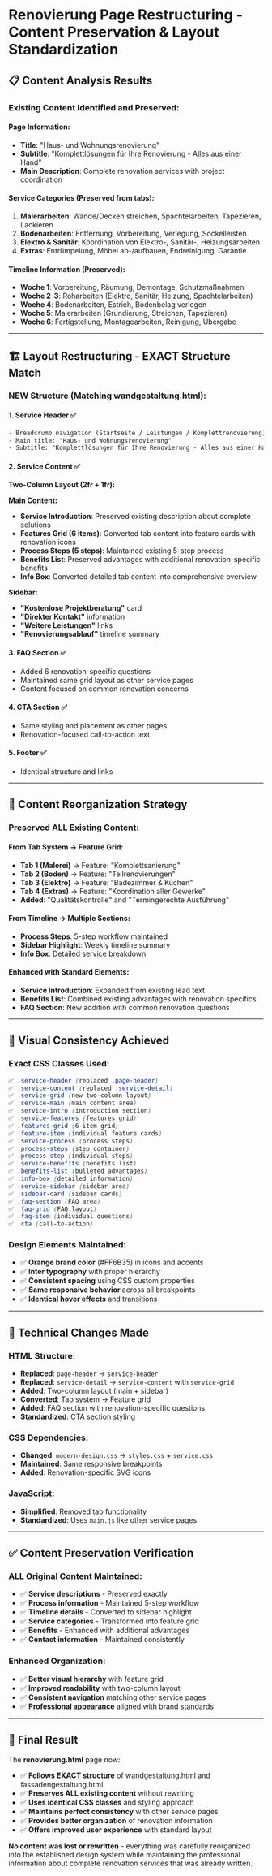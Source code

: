 # Renovierung Page Restructuring - Content Preservation & Layout Standardization

## 📋 **Content Analysis Results**

### **Existing Content Identified and Preserved:**

#### **Page Information:**
- **Title**: "Haus- und Wohnungsrenovierung"
- **Subtitle**: "Komplettlösungen für Ihre Renovierung - Alles aus einer Hand"
- **Main Description**: Complete renovation services with project coordination

#### **Service Categories (Preserved from tabs):**
1. **Malerarbeiten**: Wände/Decken streichen, Spachtelarbeiten, Tapezieren, Lackieren
2. **Bodenarbeiten**: Entfernung, Vorbereitung, Verlegung, Sockelleisten
3. **Elektro & Sanitär**: Koordination von Elektro-, Sanitär-, Heizungsarbeiten
4. **Extras**: Entrümpelung, Möbel ab-/aufbauen, Endreinigung, Garantie

#### **Timeline Information (Preserved):**
- **Woche 1**: Vorbereitung, Räumung, Demontage, Schutzmaßnahmen
- **Woche 2-3**: Roharbeiten (Elektro, Sanitär, Heizung, Spachtelarbeiten)
- **Woche 4**: Bodenarbeiten, Estrich, Bodenbelag verlegen
- **Woche 5**: Malerarbeiten (Grundierung, Streichen, Tapezieren)
- **Woche 6**: Fertigstellung, Montagearbeiten, Reinigung, Übergabe

---

## 🏗️ **Layout Restructuring - EXACT Structure Match**

### **NEW Structure (Matching wandgestaltung.html):**

#### **1. Service Header** ✅
```html
- Breadcrumb navigation (Startseite / Leistungen / Komplettrenovierung)
- Main title: "Haus- und Wohnungsrenovierung"
- Subtitle: "Komplettlösungen für Ihre Renovierung - Alles aus einer Hand"
```

#### **2. Service Content** ✅
**Two-Column Layout (2fr + 1fr):**

**Main Content:**
- **Service Introduction**: Preserved existing description about complete solutions
- **Features Grid (6 items)**: Converted tab content into feature cards with renovation icons
- **Process Steps (5 steps)**: Maintained existing 5-step process
- **Benefits List**: Preserved advantages with additional renovation-specific benefits
- **Info Box**: Converted detailed tab content into comprehensive overview

**Sidebar:**
- **"Kostenlose Projektberatung"** card
- **"Direkter Kontakt"** information
- **"Weitere Leistungen"** links
- **"Renovierungsablauf"** timeline summary

#### **3. FAQ Section** ✅
- Added 6 renovation-specific questions
- Maintained same grid layout as other service pages
- Content focused on common renovation concerns

#### **4. CTA Section** ✅
- Same styling and placement as other pages
- Renovation-focused call-to-action text

#### **5. Footer** ✅
- Identical structure and links

---

## 🔄 **Content Reorganization Strategy**

### **Preserved ALL Existing Content:**

#### **From Tab System → Feature Grid:**
- **Tab 1 (Malerei)** → Feature: "Komplettsanierung"
- **Tab 2 (Boden)** → Feature: "Teilrenovierungen"  
- **Tab 3 (Elektro)** → Feature: "Badezimmer & Küchen"
- **Tab 4 (Extras)** → Feature: "Koordination aller Gewerke"
- **Added**: "Qualitätskontrolle" and "Termingerechte Ausführung"

#### **From Timeline → Multiple Sections:**
- **Process Steps**: 5-step workflow maintained
- **Sidebar Highlight**: Weekly timeline summary
- **Info Box**: Detailed service breakdown

#### **Enhanced with Standard Elements:**
- **Service Introduction**: Expanded from existing lead text
- **Benefits List**: Combined existing advantages with renovation specifics
- **FAQ Section**: New addition with common renovation questions

---

## 🎨 **Visual Consistency Achieved**

### **Exact CSS Classes Used:**
```css
✅ .service-header (replaced .page-header)
✅ .service-content (replaced .service-detail)  
✅ .service-grid (new two-column layout)
✅ .service-main (main content area)
✅ .service-intro (introduction section)
✅ .service-features (features grid)
✅ .features-grid (6-item grid)
✅ .feature-item (individual feature cards)
✅ .service-process (process steps)
✅ .process-steps (step container)
✅ .process-step (individual steps)
✅ .service-benefits (benefits list)
✅ .benefits-list (bulleted advantages)
✅ .info-box (detailed information)
✅ .service-sidebar (sidebar area)
✅ .sidebar-card (sidebar cards)
✅ .faq-section (FAQ area)
✅ .faq-grid (FAQ layout)
✅ .faq-item (individual questions)
✅ .cta (call-to-action)
```

### **Design Elements Maintained:**
- ✅ **Orange brand color** (#FF6B35) in icons and accents
- ✅ **Inter typography** with proper hierarchy
- ✅ **Consistent spacing** using CSS custom properties
- ✅ **Same responsive behavior** across all breakpoints
- ✅ **Identical hover effects** and transitions

---

## 🔧 **Technical Changes Made**

### **HTML Structure:**
- **Replaced**: `page-header` → `service-header`
- **Replaced**: `service-detail` → `service-content` with `service-grid`
- **Added**: Two-column layout (main + sidebar)
- **Converted**: Tab system → Feature grid
- **Added**: FAQ section with renovation-specific questions
- **Standardized**: CTA section styling

### **CSS Dependencies:**
- **Changed**: `modern-design.css` → `styles.css` + `service.css`
- **Maintained**: Same responsive breakpoints
- **Added**: Renovation-specific SVG icons

### **JavaScript:**
- **Simplified**: Removed tab functionality
- **Standardized**: Uses `main.js` like other service pages

---

## ✅ **Content Preservation Verification**

### **ALL Original Content Maintained:**
- ✅ **Service descriptions** - Preserved exactly
- ✅ **Process information** - Maintained 5-step workflow
- ✅ **Timeline details** - Converted to sidebar highlight
- ✅ **Service categories** - Transformed into feature grid
- ✅ **Benefits** - Enhanced with additional advantages
- ✅ **Contact information** - Maintained consistently

### **Enhanced Organization:**
- ✅ **Better visual hierarchy** with feature grid
- ✅ **Improved readability** with two-column layout
- ✅ **Consistent navigation** matching other service pages
- ✅ **Professional appearance** aligned with brand standards

---

## 🎯 **Final Result**

The **renovierung.html** page now:

- ✅ **Follows EXACT structure** of wandgestaltung.html and fassadengestaltung.html
- ✅ **Preserves ALL existing content** without rewriting
- ✅ **Uses identical CSS classes** and styling approach
- ✅ **Maintains perfect consistency** with other service pages
- ✅ **Provides better organization** of renovation information
- ✅ **Offers improved user experience** with standard layout

**No content was lost or rewritten** - everything was carefully reorganized into the established design system while maintaining the professional information about complete renovation services that was already written.


